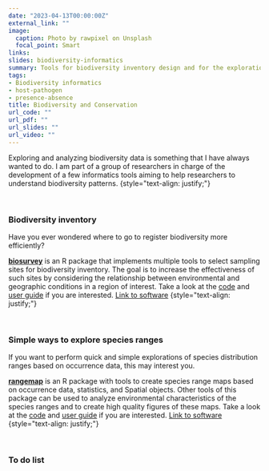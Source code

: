 ```yaml
---
date: "2023-04-13T00:00:00Z"
external_link: ""
image:
  caption: Photo by rawpixel on Unsplash
  focal_point: Smart
links:
slides: biodiversity-informatics
summary: Tools for biodiversity inventory design and for the exploration of biodiversity data and patterns.
tags:
- Biodiversity informatics
- host-pathogen
- presence-absence
title: Biodiversity and Conservation
url_code: ""
url_pdf: ""
url_slides: ""
url_video: ""
---
```


Exploring and analyzing biodiversity data is something that I have always wanted 
to do. I am part of a group of researchers in charge of the development of a few
informatics tools aiming to help researchers to understand biodiversity patterns.
{style="text-align: justify;"}

<br>

### Biodiversity inventory

Have you ever wondered where to go to register biodiversity more efficiently?

**[biosurvey](https://CRAN.R-project.org/package=biosurvey)** is an R package 
that implements multiple tools to select sampling sites for biodiversity 
inventory. The goal is to increase the effectiveness of such sites
by considering the relationship between environmental and geographic conditions 
in a region of interest. Take a look at the [code](https://github.com/claununez/biosurvey/)
and [user guide](https://claununez.github.io/biosurvey/) if you are interested.
[Link to software](/software/biosurvey/)
{style="text-align: justify;"}

<br>

### Simple ways to explore species ranges

If you want to perform quick and simple explorations of species distribution 
ranges based on occurrence data, this may interest you.

**[rangemap](https://CRAN.R-project.org/package=rangemap)** is an R package 
with tools to create species range maps based on occurrence data, statistics, 
and Spatial objects. Other tools of this package can be used to analyze 
environmental characteristics of the species ranges and to create high quality 
figures of these maps. Take a look at the [code](https://github.com/marlonecobos/rangemap)
and [user guide](https://marlonecobos.github.io/rangemap/) if you are interested.
[Link to software](/software/rangemap/)
{style="text-align: justify;"}

<br>

### To do list



